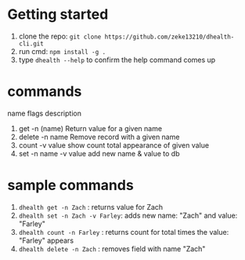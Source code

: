 # Getting started

1. clone the repo: `git clone https://github.com/zeke13210/dhealth-cli.git`
2. run cmd: `npm install -g .`
3. type `dhealth --help` to confirm the help command comes up

# commands

name flags description

1. get -n (name) Return value for a given name
2. delete -n name Remove record with a given name
3. count -v value show count total appearance of given value
4. set -n name -v value add new name & value to db

# sample commands

1. `dhealth get -n Zach` : returns value for Zach
2. `dhealth set -n Zach -v Farley`: adds new name: "Zach" and value: "Farley"
3. `dhealth count -n Farley` : returns count for total times the value: "Farley" appears
4. `dhealth delete -n Zach` : removes field with name "Zach"
